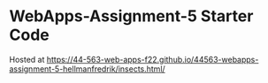 # WebApps-Assignment-5 Starter Code

Hosted at https://44-563-web-apps-f22.github.io/44563-webapps-assignment-5-hellmanfredrik/insects.html/
